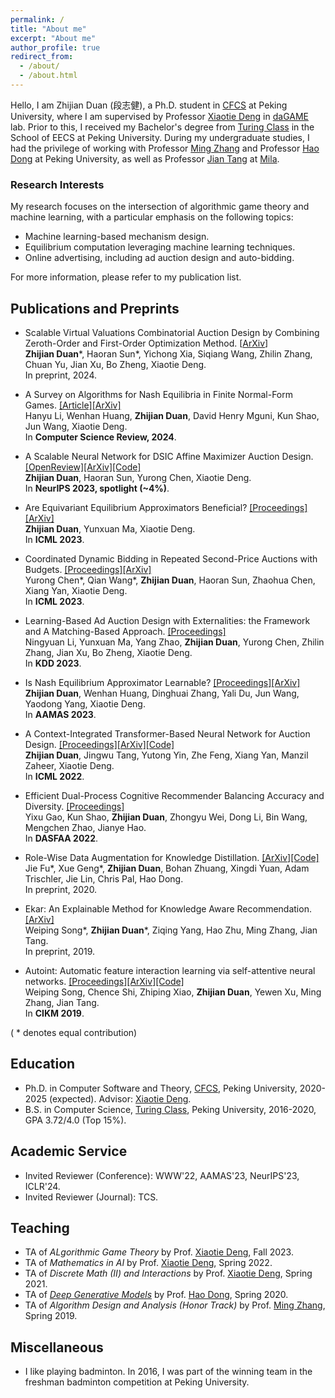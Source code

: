 ```yaml
---
permalink: /
title: "About me"
excerpt: "About me"
author_profile: true
redirect_from: 
  - /about/
  - /about.html
---
```


Hello, I am Zhijian Duan (段志健), a Ph.D. student in [CFCS](cfcs.pku.edu.cn/english/) at Peking University, where I am supervised by Professor [Xiaotie Deng](https://cfcs.pku.edu.cn/english/people/faculty/xiaotiedeng/index.htm) in [daGAME](https://dagame.pku.edu.cn/) lab. 
Prior to this, I received my Bachelor's degree from [Turing Class](https://cfcs.pku.edu.cn/english/research/turing_program/introduction1/index.htm) in the School of EECS at Peking University. 
During my undergraduate studies, I had the privilege of working with Professor [Ming Zhang](http://net.pku.edu.cn/dlib/mzhang/) and Professor [Hao Dong](https://zsdonghao.github.io/) at Peking University, as well as Professor [Jian Tang](https://jian-tang.com/) at [Mila](https://mila.quebec/en/).

### Research Interests

My research focuses on the intersection of algorithmic game theory and machine learning, with a particular emphasis on the following topics:
* Machine learning-based mechanism design.
* Equilibrium computation leveraging machine learning techniques.
* Online advertising, including ad auction design and auto-bidding.
  
For more information, please refer to my publication list.

## Publications and Preprints

* Scalable Virtual Valuations Combinatorial Auction Design by Combining Zeroth-Order and First-Order Optimization Method. [[ArXiv](https://arxiv.org/abs/2402.11904)]  
**Zhijian Duan**\*, Haoran Sun\*, Yichong Xia, Siqiang Wang, Zhilin Zhang, Chuan Yu, Jian Xu, Bo Zheng, Xiaotie Deng.  
In preprint, 2024.

* A Survey on Algorithms for Nash Equilibria in Finite Normal-Form Games. [[Article]](https://www.sciencedirect.com/science/article/pii/S1574013723000801)[[ArXiv]](https://arxiv.org/abs/2312.11063)  
Hanyu Li, Wenhan Huang, **Zhijian Duan**, David Henry Mguni, Kun Shao, Jun Wang, Xiaotie Deng.  
In **Computer Science Review, 2024**.
 
* A Scalable Neural Network for DSIC Affine Maximizer Auction Design. [[OpenReview]](https://openreview.net/forum?id=cNb5hkTfGC)[[ArXiv]](https://arxiv.org/abs/2305.12162)[[Code]](https://github.com/Haoran0301/AMenuNet)  
**Zhijian Duan**, Haoran Sun, Yurong Chen, Xiaotie Deng.  
In **NeurIPS 2023, spotlight (~4\%)**.

* Are Equivariant Equilibrium Approximators Beneficial? [[Proceedings]](https://proceedings.mlr.press/v202/duan23d.html)[[ArXiv]](https://arxiv.org/abs/2301.11481)  
**Zhijian Duan**, Yunxuan Ma, Xiaotie Deng.  
In **ICML 2023**.

* Coordinated Dynamic Bidding in Repeated Second-Price Auctions with Budgets. [[Proceedings]](https://proceedings.mlr.press/v202/chen23ac.html)[[ArXiv]](https://arxiv.org/abs/2306.07709)  
Yurong Chen\*, Qian Wang\*, **Zhijian Duan**, Haoran Sun, Zhaohua Chen, Xiang Yan, Xiaotie Deng.  
In **ICML 2023**.

* Learning-Based Ad Auction Design with Externalities: the Framework and A Matching-Based Approach. [[Proceedings]](https://dl.acm.org/doi/abs/10.1145/3580305.3599403)  
Ningyuan Li, Yunxuan Ma, Yang Zhao, **Zhijian Duan**, Yurong Chen, Zhilin Zhang, Jian Xu, Bo Zheng, Xiaotie Deng.  
In **KDD 2023**.

* Is Nash Equilibrium Approximator Learnable? [[Proceedings]](https://dl.acm.org/doi/10.5555/3545946.3598642)[[ArXiv]](https://arxiv.org/abs/2108.07472)  
**Zhijian Duan**, Wenhan Huang, Dinghuai Zhang, Yali Du, Jun Wang, Yaodong Yang, Xiaotie Deng.  
In **AAMAS 2023**.

* A Context-Integrated Transformer-Based Neural Network for Auction Design. [[Proceedings]](https://proceedings.mlr.press/v162/duan22a.html)[[ArXiv]](https://arxiv.org/abs/2201.12489)[[Code]](https://github.com/zjduan/CITransNet)    
**Zhijian Duan**, Jingwu Tang, Yutong Yin, Zhe Feng, Xiang Yan, Manzil Zaheer, Xiaotie Deng.  
In **ICML 2022**.

* Efficient Dual-Process Cognitive Recommender Balancing Accuracy and Diversity. [[Proceedings]](https://link.springer.com/chapter/10.1007/978-3-031-00129-1_33)  
Yixu Gao, Kun Shao, **Zhijian Duan**, Zhongyu Wei, Dong Li, Bin Wang, Mengchen Zhao, Jianye Hao.  
In **DASFAA 2022**.

* Role-Wise Data Augmentation for Knowledge Distillation. [[ArXiv]](https://arxiv.org/abs/2004.08861)[[Code]](https://github.com/bigaidream-projects/role-kd)  
Jie Fu\*, Xue Geng\*, **Zhijian Duan**, Bohan Zhuang, Xingdi Yuan, Adam Trischler, Jie Lin, Chris Pal, Hao Dong.  
In preprint, 2020.

* Ekar: An Explainable Method for Knowledge Aware Recommendation. [[ArXiv]](https://arxiv.org/abs/1906.09506)  
Weiping Song\*, **Zhijian Duan**\*, Ziqing Yang, Hao Zhu, Ming Zhang, Jian Tang.  
In preprint, 2019.

* Autoint: Automatic feature interaction learning via self-attentive neural networks. [[Proceedings]](https://dl.acm.org/doi/10.1145/3357384.3357925)[[ArXiv]](https://arxiv.org/abs/1810.11921)[[Code]](https://github.com/shichence/AutoInt)  
Weiping Song, Chence Shi, Zhiping Xiao, **Zhijian Duan**, Yewen Xu, Ming Zhang, Jian Tang.  
In **CIKM 2019**.

( * denotes equal contribution)

## Education
* Ph.D. in Computer Software and Theory, [CFCS](cfcs.pku.edu.cn/english/), Peking University, 2020-2025 (expected). Advisor: [Xiaotie Deng](https://cfcs.pku.edu.cn/english/people/faculty/xiaotiedeng/index.htm).
* B.S. in Computer Science, [Turing Class](https://cfcs.pku.edu.cn/english/research/turing_program/introduction1/index.htm), Peking University, 2016-2020, GPA 3.72/4.0 (Top 15%).

## Academic Service
* Invited Reviewer (Conference): WWW'22, AAMAS'23, NeurIPS'23, ICLR'24.  
* Invited Reviewer (Journal): TCS.  

## Teaching
* TA of _ALgorithmic Game Theory_ by Prof. [Xiaotie Deng](https://cfcs.pku.edu.cn/english/people/faculty/xiaotiedeng/index.htm), Fall 2023.  
* TA of _Mathematics in AI_ by Prof. [Xiaotie Deng](https://cfcs.pku.edu.cn/english/people/faculty/xiaotiedeng/index.htm), Spring 2022.  
* TA of _Discrete Math (II) and Interactions_ by Prof. [Xiaotie Deng](https://cfcs.pku.edu.cn/english/people/faculty/xiaotiedeng/index.htm), Spring 2021. 
* TA of [_Deep Generative Models_](https://deep-generative-models.github.io/) by Prof. [Hao Dong](https://zsdonghao.github.io/), Spring 2020.  
* TA of _Algorithm Design and Analysis (Honor Track)_ by Prof. [Ming Zhang](http://net.pku.edu.cn/dlib/mzhang/), Spring 2019.  

## Miscellaneous
* I like playing badminton. In 2016, I was part of the winning team in the freshman badminton competition at Peking University. 
